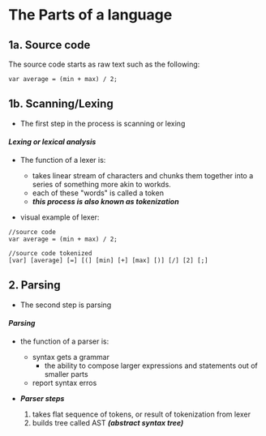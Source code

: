 # The Parts of a language 

## 1a. Source code 

The source code starts as raw text such as the following:

```
var average = (min + max) / 2;
```

## 1b. Scanning/Lexing

* The first step in the process is scanning or lexing

#### ***Lexing or lexical analysis*** 

* The function of a lexer is: 
  * takes linear stream of characters and chunks them together into a series of something more akin to workds. 
  * each of these "words" is called a token
  * ***this process is also known as tokenization***

* visual example of lexer:

```
//source code 
var average = (min + max) / 2;
```

```
//source code tokenized
[var] [average] [=] [(] [min] [+] [max] [)] [/] [2] [;]
```

## 2. Parsing 

* The second step is parsing 

#### ***Parsing***

* the function of a parser is:
  * syntax gets a grammar
    * the ability to compose larger expressions and statements out of smaller parts
  * report syntax erros 

* ***Parser steps***
  1. takes flat sequence of tokens, or result of tokenization from lexer
  2. builds tree called AST ***(abstract syntax tree)***






